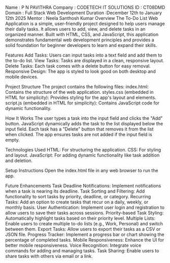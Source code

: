 Name : P N PAVITHRA
Company : CODETECH IT SOLUTIONS 
ID : CT08DMD Domain : Full Stack Web Development 
Duration :December 12th to January 12th 2025 
Mentor : Neela Santhosh Kumar
Overview 
The To-Do List Web Application is a simple, user-friendly project designed to help users manage their daily tasks. It allows users to add, view, and delete tasks in an organized manner. Built with HTML, CSS, and JavaScript, this application demonstrates fundamental web development principles and provides a solid foundation for beginner developers to learn and expand their skills.

Features
Add Tasks: Users can input tasks into a text field and add them to the to-do list.
View Tasks: Tasks are displayed in a clean, responsive layout.
Delete Tasks: Each task comes with a delete button for easy removal.
Responsive Design: The app is styled to look good on both desktop and mobile devices.

Project Structure
The project contains the following files:
index.html: Contains the structure of the web application.
styles.css (embedded in HTML for simplicity): Provides styling for the app's layout and elements.
script.js (embedded in HTML for simplicity): Contains JavaScript code for dynamic functionality.

How It Works
The user types a task into the input field and clicks the "Add" button.
JavaScript dynamically adds the task to the list displayed below the input field.
Each task has a "Delete" button that removes it from the list when clicked.
The app ensures tasks are not added if the input field is empty.

Technologies Used
HTML: For structuring the application.
CSS: For styling and layout.
JavaScript: For adding dynamic functionality like task addition and deletion.

Setup Instructions
Open the index.html file in any web browser to run the app.

Future Enhancements
Task Deadline Notifications: Implement notifications when a task is nearing its deadline.
Task Sorting and Filtering: Add functionality to sort tasks by priority, deadline, or category.
Recurring Tasks: Add an option to create tasks that recur on a daily, weekly, or monthly basis.
User Authentication: Implement user login and registration to allow users to save their tasks across sessions.
Priority-based Task Styling: Automatically highlight tasks based on their priority level.
Multiple Lists: Enable users to create multiple to-do lists (e.g., Work, Personal) and switch between them.
Export Tasks: Allow users to export their tasks as a CSV or JSON file.
Progress Tracker: Implement a progress bar or chart showing the percentage of completed tasks.
Mobile Responsiveness: Enhance the UI for better mobile responsiveness.
Voice Recognition: Integrate voice commands for adding and managing tasks.
Task Sharing: Enable users to share tasks with others via email or a link.
